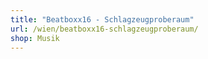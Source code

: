 ```yaml
---
title: "Beatboxx16 - Schlagzeugproberaum"
url: /wien/beatboxx16-schlagzeugproberaum/
shop: Musik
---
```

